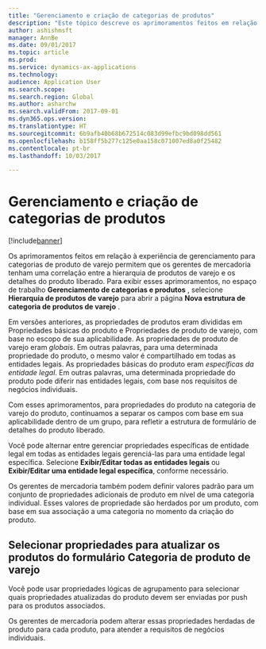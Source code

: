 ```yaml
---
title: "Gerenciamento e criação de categorias de produtos"
description: "Este tópico descreve os aprimoramentos feitos em relação à experiência de gerenciamento para categorias de produtos de varejo. Esses aprimoramentos permitem que os gerentes de mercadoria tenham uma correlação entre a hierarquia de produtos de varejo e os detalhes do produto liberado."
author: ashishmsft
manager: AnnBe
ms.date: 09/01/2017
ms.topic: article
ms.prod: 
ms.service: dynamics-ax-applications
ms.technology: 
audience: Application User
ms.search.scope: 
ms.search.region: Global
ms.author: asharchw
ms.search.validFrom: 2017-09-01
ms.dyn365.ops.version: 
ms.translationtype: HT
ms.sourcegitcommit: 6b9afb40b68b672514c083d99efbc9bd098dd561
ms.openlocfilehash: b158ff5b277c125e0aa158c071007ed8a0f25482
ms.contentlocale: pt-br
ms.lasthandoff: 10/03/2017

---
```


# <a name="product-category-management-and-creation"></a>Gerenciamento e criação de categorias de produtos

[!include[banner](./includes/banner.md)]

Os aprimoramentos feitos em relação à experiência de gerenciamento para categorias de produto de varejo permitem que os gerentes de mercadoria tenham uma correlação entre a hierarquia de produtos de varejo e os detalhes do produto liberado. Para exibir esses aprimoramentos, no espaço de trabalho **Gerenciamento de categorias e produtos** , selecione **Hierarquia de produtos de varejo** para abrir a página **Nova estrutura de categoria de produtos de varejo** . 

Em versões anteriores, as propriedades de produtos eram divididas em Propriedades básicas do produto e Propriedades de produto de varejo, com base no escopo de sua aplicabilidade. As propriedades de produto de varejo eram *globais*. Em outras palavras, para uma determinada propriedade do produto, o mesmo valor é compartilhado em todas as entidades legais. As propriedades básicas do produto eram *específicas da entidade legal*. Em outras palavras, uma determinada propriedade do produto pode diferir nas entidades legais, com base nos requisitos de negócios individuais.

Com esses aprimoramentos, para propriedades do produto na categoria de varejo do produto, continuamos a separar os campos com base em sua aplicabilidade dentro de um grupo, para refletir a estrutura de formulário de detalhes do produto liberado.

Você pode alternar entre gerenciar propriedades específicas de entidade legal em todas as entidades legais gerenciá-las para uma entidade legal específica. Selecione **Exibir/Editar todas as entidades legais** ou **Exibir/Editar uma entidade legal específica**, conforme necessário.

Os gerentes de mercadoria também podem definir valores padrão para um conjunto de propriedades adicionais de produto em nível de uma categoria individual. Esses valores de propriedade são herdados por um produto, com base em sua associação a uma categoria no momento da criação do produto.

## <a name="select-properties-to-update-products-from-the-retail-product-category-form"></a>Selecionar propriedades para atualizar os produtos do formulário Categoria de produto de varejo

Você pode usar propriedades lógicas de agrupamento para selecionar quais propriedades atualizadas do produto devem ser enviadas por push para os produtos associados.

Os gerentes de mercadoria podem alterar essas propriedades herdadas de produto para cada produto, para atender a requisitos de negócios individuais.

